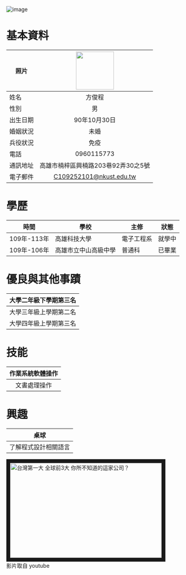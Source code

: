 ![image](https://github.com/109252101/Course/assets/161834568/bcaa1bde-a595-45e8-9ab3-02f9da718793)

# 基本資料 #
|      照片        |<img src="https://github.com/109252101/Course/assets/161834568/38a28dc6-52c3-49ae-9fca-8892fab20585" width=100 height=100/>|
| ---------------- |:-----------------------------:|
| 姓名             | 方俊程                  |
| 性別             | 男                  |
| 出生日期         | 90年10月30日        |
| 婚姻狀況         | 未婚                |
| 兵役狀況         | 免疫               |
| 電話            | 0960115773          |
| 通訊地址         | 高雄市楠梓區興楠路203巷92弄30之5號 |
| 電子郵件         | C109252101@nkust.edu.tw          |

# 學歷 #

| 時間 | 學校 | 主修 | 狀態|
| ---------------- | ---------------- | ---------------- |:-----------------------------:|
| 109年-113年             | 高雄科技大學                  | 電子工程系 | 就學中 |
| 109年-106年             | 高雄市立中山高級中學  | 普通科 | 已畢業 |

# 優良與其他事蹟 #

| 大學二年級下學期第三名 |
|:-----------------------------:|
| 大學三年級上學期第二名 |
| 大學四年級上學期第三名 |

# 技能 #

| 作業系統軟體操作 |
|:-----------------------------:|
| 文書處理操作 |
# 興趣 #

| 桌球 |
|:-----------------------------:|
| 了解程式設計相關語言 |

<a href="https://youtu.be/ZqbjJa4UWBY" target="_blank"><img src="https://github.com/109252101/Course/assets/161834568/f565f2d4-cc90-4440-9efa-89a79d1376bf"
alt="台灣第一大 全球前3大 你所不知道的這家公司？" width="400" height="250" border="10" /></a>
<br>影片取自 youtube   
